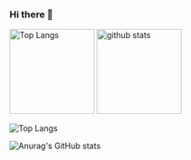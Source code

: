 ### Hi there 👋

<p align="left"> 
  <img alt="Top Langs" height="150px" src="![Top Langs](https://github-readme-stats.vercel.app/api/top-langs/?username=jaydolphXX&layout=compact&theme=radical)" />
  <img alt="github stats" height="150px" src="https://github-readme-stats.vercel.app/api?username=jaydolphXX&theme=radical&show_icons=ture" />
</p>

![Top Langs](https://github-readme-stats.vercel.app/api/top-langs/?username=jaydolphXX&layout=compact&theme=radical)

![Anurag's GitHub stats](https://github-readme-stats.vercel.app/api?username=jaydolphXX&theme=radical&show_icons=true)
